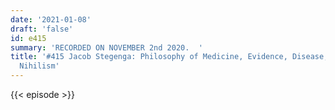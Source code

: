 ```yaml
---
date: '2021-01-08'
draft: 'false'
id: e415
summary: 'RECORDED ON NOVEMBER 2nd 2020.  '
title: '#415 Jacob Stegenga: Philosophy of Medicine, Evidence, Disease, and Medical
  Nihilism'
---
```

{{< episode >}}
